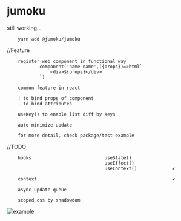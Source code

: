 # jumoku
still working...

        yarn add @jumoku/jumoku 


//Feature
        
        register web component in functional way 
                component('name-name',({props})=>html`
                    <div>${props}</div>
                `)

        common feature in react

        : to bind props of component
        . to bind attributes 

        useKey() to enable list diff by keys

        auto minimize update

        for more detail, check package/test-example

//TODO  

        hooks                           useState()
                                        useEffect() 
                                        useContext()             ✔
        
        context                                                  ✔

        async update queue      

        scoped css by shadowdom

![example](https://github.com/tarnishablec/jumoku/blob/master/packages/test-example/other/test.png)
